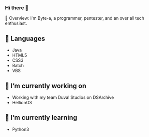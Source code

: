 ### Hi there 👋

💬 Overview: I'm Byte-a, a programmer,  pentester, and an over all tech enthusiast.

## 💬 Languages
 - Java
 - HTML5
 - CSS3
 - Batch
 - VBS
 
## 🔭 I’m currently working on
  - Working with my team Duval Studios on DSArchive
  - HellionOS
 
## 🌱 I’m currently learning
 - Python3
